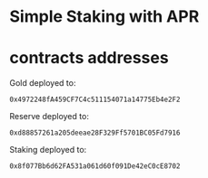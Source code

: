 # Simple Staking with APR

# contracts addresses
Gold deployed to: 
```shell
0x4972248fA459CF7C4c511154071a14775Eb4e2F2
```
Reserve deployed to: 
```shell
0xd88857261a205deeae28F329Ff5701BC05Fd7916
```
Staking deployed to: 
```shell
0x8f077Bb6d62FA531a061d60f091De42eC0cE8702
```